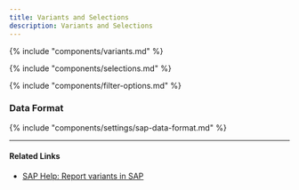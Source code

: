 ```yaml
---
title: Variants and Selections
description: Variants and Selections
---
```


{% include "components/variants.md" %}


{% include "components/selections.md" %}

{% include "components/filter-options.md" %}


### Data Format

{% include "components/settings/sap-data-format.md"  %}

******

#### Related Links
- [SAP Help: Report variants in SAP](https://help.sap.com/docs/btp/ABAP/3353524716.html)


